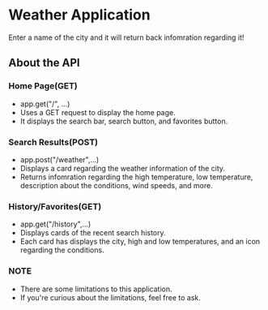 # Weather Application

Enter a name of the city and it will return back infomration regarding it! 

## About the API
### Home Page(GET)
- app.get("/", ...)
- Uses a GET request to display the home page. 
- It displays the search bar, search button, and favorites button.

### Search Results(POST)
- app.post("/weather",...)
- Displays a card regarding the weather information of the city.
- Returns infomration regarding the high temperature, low temperature, description about the conditions,
wind speeds, and more.

### History/Favorites(GET)
- app.get("/history",...)
- Displays cards of the recent search history. 
- Each card has displays the city, high and low temperatures, and an icon regarding the conditions.

### NOTE
- There are some limitations to this application.
- If you're curious about the limitations, feel free to ask.

